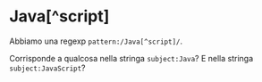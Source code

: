 # Java[^script]

Abbiamo una regexp `pattern:/Java[^script]/`.

Corrisponde a qualcosa nella stringa `subject:Java`? E nella stringa `subject:JavaScript`?
